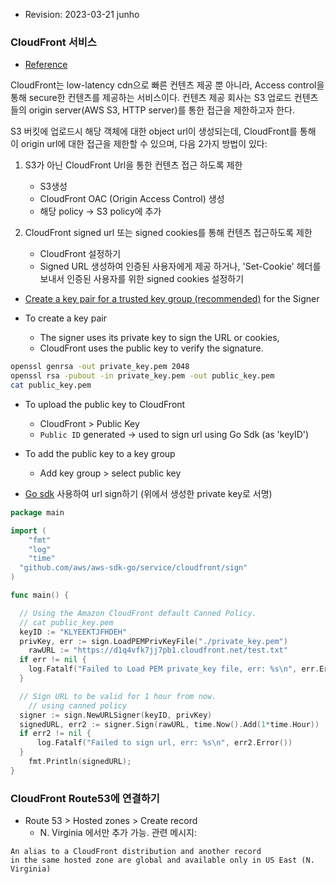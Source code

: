

- Revision: 2023-03-21 junho


### CloudFront 서비스

- [Reference](https://docs.aws.amazon.com/AmazonCloudFront/latest/DeveloperGuide/private-content-overview.html)

CloudFront는 low-latency cdn으로 빠른 컨텐츠 제공 뿐 아니라, Access control을 통해 secure한 컨텐츠를 제공하는 서비스이다. 컨텐츠 제공 회사는 S3 업로드 컨텐츠들의 origin server(AWS S3, HTTP server)를 통한 접근을 제한하고자 한다.

S3 버킷에 업로드시 해당 객체에 대한 object url이 생성되는데,
CloudFront를 통해 이 origin url에 대한 접근을 제한할 수 있으며, 다음 2가지 방법이 있다:

1. S3가 아닌 CloudFront Url을 통한 컨텐츠 접근 하도록 제한
	- S3생성
	- CloudFront OAC (Origin Access Control) 생성
	- 해당 policy -> S3 policy에 추가


2. CloudFront signed url 또는 signed cookies를 통해 컨텐츠 접근하도록 제한
	- CloudFront 설정하기
	- Signed URL 생성하여 인증된 사용자에게 제공 하거나, 'Set-Cookie' 헤더를 보내서 인증된 사용자를 위한 signed cookies 설정하기

- [Create a key pair for a trusted key group (recommended)](https://docs.aws.amazon.com/AmazonCloudFront/latest/DeveloperGuide/private-content-trusted-signers.html#private-content-creating-cloudfront-key-pairs) for the Signer


- To create a key pair
	- The signer uses its private key to sign the URL or cookies,
	- CloudFront uses the public key to verify the signature.

```sh
openssl genrsa -out private_key.pem 2048
openssl rsa -pubout -in private_key.pem -out public_key.pem
cat public_key.pem
```

- To upload the public key to CloudFront
	- CloudFront > Public Key
	- `Public ID` generated -> used to sign url using Go Sdk (as 'keyID')

- To add the public key to a key group
	- Add key group > select public key


- [Go sdk](https://docs.aws.amazon.com/sdk-for-go/api/service/cloudfront/sign/) 사용하여 url sign하기 (위에서 생성한 private key로 서명)


```go
package main

import (
	"fmt"
	"log"
	"time"
  "github.com/aws/aws-sdk-go/service/cloudfront/sign"
)

func main() {

  // Using the Amazon CloudFront default Canned Policy.
  // cat public_key.pem
  keyID := "KLYEEKTJFHDEH"
  privKey, err := sign.LoadPEMPrivKeyFile("./private_key.pem")
	rawURL := "https://d1q4vfk7jj7pb1.cloudfront.net/test.txt"
  if err != nil {
    log.Fatalf("Failed to Load PEM private_key file, err: %s\n", err.Error())
  }

  // Sign URL to be valid for 1 hour from now.
	// using canned policy
  signer := sign.NewURLSigner(keyID, privKey)
  signedURL, err2 := signer.Sign(rawURL, time.Now().Add(1*time.Hour))
  if err2 != nil {
      log.Fatalf("Failed to sign url, err: %s\n", err2.Error())
  }
	fmt.Println(signedURL);
}
```



### CloudFront Route53에 연결하기

- Route 53 > Hosted zones > Create record
	- N. Virginia 에서만 추가 가능. 관련 메시지:

```
An alias to a CloudFront distribution and another record
in the same hosted zone are global and available only in US East (N. Virginia)
```


